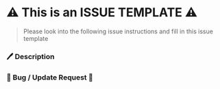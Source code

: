 # ⚠ This is an ISSUE TEMPLATE ⚠

> Please look into the following issue instructions and fill in this issue template

### 🖊 Description


### 🐛 Bug / Update Request 🌟


